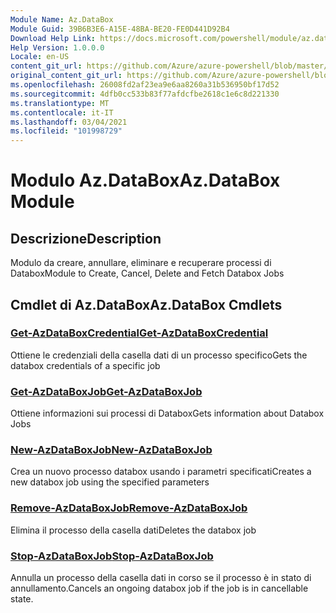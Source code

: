 ```yaml
---
Module Name: Az.DataBox
Module Guid: 39B6B3E6-A15E-48BA-BE20-FE0D441D92B4
Download Help Link: https://docs.microsoft.com/powershell/module/az.databox
Help Version: 1.0.0.0
Locale: en-US
content_git_url: https://github.com/Azure/azure-powershell/blob/master/src/DataBox/DataBox/help/Az.DataBox.md
original_content_git_url: https://github.com/Azure/azure-powershell/blob/master/src/DataBox/DataBox/help/Az.DataBox.md
ms.openlocfilehash: 26008fd2af23ea9e6aa8260a31b536950bf17d52
ms.sourcegitcommit: 4dfb0cc533b83f77afdcfbe2618c1e6c8d221330
ms.translationtype: MT
ms.contentlocale: it-IT
ms.lasthandoff: 03/04/2021
ms.locfileid: "101998729"
---
```

# <span data-ttu-id="da761-101">Modulo Az.DataBox</span><span class="sxs-lookup"><span data-stu-id="da761-101">Az.DataBox Module</span></span>
## <span data-ttu-id="da761-102">Descrizione</span><span class="sxs-lookup"><span data-stu-id="da761-102">Description</span></span>
<span data-ttu-id="da761-103">Modulo da creare, annullare, eliminare e recuperare processi di Databox</span><span class="sxs-lookup"><span data-stu-id="da761-103">Module to Create, Cancel, Delete and Fetch Databox Jobs</span></span>

## <span data-ttu-id="da761-104">Cmdlet di Az.DataBox</span><span class="sxs-lookup"><span data-stu-id="da761-104">Az.DataBox Cmdlets</span></span>
### [<span data-ttu-id="da761-105">Get-AzDataBoxCredential</span><span class="sxs-lookup"><span data-stu-id="da761-105">Get-AzDataBoxCredential</span></span>](Get-AzDataBoxCredential.md)
<span data-ttu-id="da761-106">Ottiene le credenziali della casella dati di un processo specifico</span><span class="sxs-lookup"><span data-stu-id="da761-106">Gets the databox credentials of a specific job</span></span>

### [<span data-ttu-id="da761-107">Get-AzDataBoxJob</span><span class="sxs-lookup"><span data-stu-id="da761-107">Get-AzDataBoxJob</span></span>](Get-AzDataBoxJob.md)
<span data-ttu-id="da761-108">Ottiene informazioni sui processi di Databox</span><span class="sxs-lookup"><span data-stu-id="da761-108">Gets information about Databox Jobs</span></span>

### [<span data-ttu-id="da761-109">New-AzDataBoxJob</span><span class="sxs-lookup"><span data-stu-id="da761-109">New-AzDataBoxJob</span></span>](New-AzDataBoxJob.md)
<span data-ttu-id="da761-110">Crea un nuovo processo databox usando i parametri specificati</span><span class="sxs-lookup"><span data-stu-id="da761-110">Creates a new databox job using the specified parameters</span></span>

### [<span data-ttu-id="da761-111">Remove-AzDataBoxJob</span><span class="sxs-lookup"><span data-stu-id="da761-111">Remove-AzDataBoxJob</span></span>](Remove-AzDataBoxJob.md)
<span data-ttu-id="da761-112">Elimina il processo della casella dati</span><span class="sxs-lookup"><span data-stu-id="da761-112">Deletes the databox job</span></span>

### [<span data-ttu-id="da761-113">Stop-AzDataBoxJob</span><span class="sxs-lookup"><span data-stu-id="da761-113">Stop-AzDataBoxJob</span></span>](Stop-AzDataBoxJob.md)
<span data-ttu-id="da761-114">Annulla un processo della casella dati in corso se il processo è in stato di annullamento.</span><span class="sxs-lookup"><span data-stu-id="da761-114">Cancels an ongoing databox job if the job is in cancellable state.</span></span>

